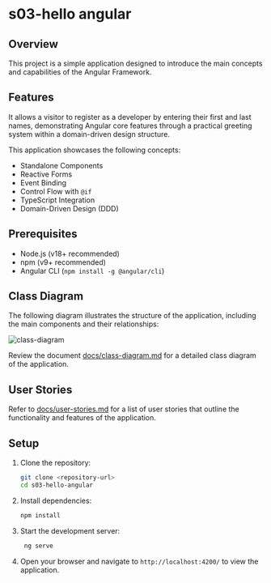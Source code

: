 # s03-hello angular

## Overview

This project is a simple application designed to introduce the main concepts and capabilities of the Angular Framework. 

## Features

It allows a visitor to register as a developer by entering their first and last names, demonstrating Angular core features through a practical greeting system within a domain-driven design structure.

This application showcases the following concepts:

- Standalone Components
- Reactive Forms
- Event Binding
- Control Flow with `@if`
- TypeScript Integration
- Domain-Driven Design (DDD)

## Prerequisites

- Node.js (v18+ recommended)
- npm (v9+ recommended)
- Angular CLI (`npm install -g @angular/cli`)

## Class Diagram

The following diagram illustrates the structure of the application, including the main components and their relationships:

![class-diagram](https://www.plantuml.com/plantuml/proxy?src=https://raw.githubusercontent.com/upc-pre-202510-1asi0729-sandbox/hello-angular-developer/refs/heads/master/docs/class-diagram.puml?token=GHSAT0AAAAAAC7JG2V4GCTXFPTM2BF2XXV6Z7ZZOUQ)

Review the document [docs/class-diagram.md](docs/class-diagram.puml) for a detailed class diagram of the application.

## User Stories
Refer to [docs/user-stories.md](docs/user-stories.md) for a list of user stories that outline the functionality and features of the application.

## Setup

1. Clone the repository:
   ```bash
   git clone <repository-url>
   cd s03-hello-angular

2. Install dependencies:
   ```bash
   npm install
   ```
3. Start the development server:
   ```bash
    ng serve
    ```
4. Open your browser and navigate to `http://localhost:4200/` to view the application.


